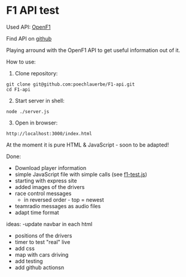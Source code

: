# F1 API test

Used API: [OpenF1](https://openf1.org/)

Find API on [github](https://github.com/br-g/openf1)

Playing arround with the OpenF1 API to get useful information out of it.

How to use:
1. Clone repository:
```
git clone git@github.com:poechlauerbe/F1-api.git
cd F1-api
```
2. Start server in shell:
```
node ./server.js
```
3. Open in browser:
```
http://localhost:3000/index.html
```

At the moment it is pure HTML & JavaScript - soon to be adapted!

Done:
- Download player information
- simple JavaScript file with simple calls (see [f1-test.js](./f1-test.js))
- starting with express site
- added images of the drivers
- race control messages
	- in reversed order - top = newest
- teamradio messages as audio files
- adapt time format

ideas:
-update navbar in each html
- positions of the drivers
- timer to test "real" live
- add css
- map with cars driving
- add testing
- add github actionsn
